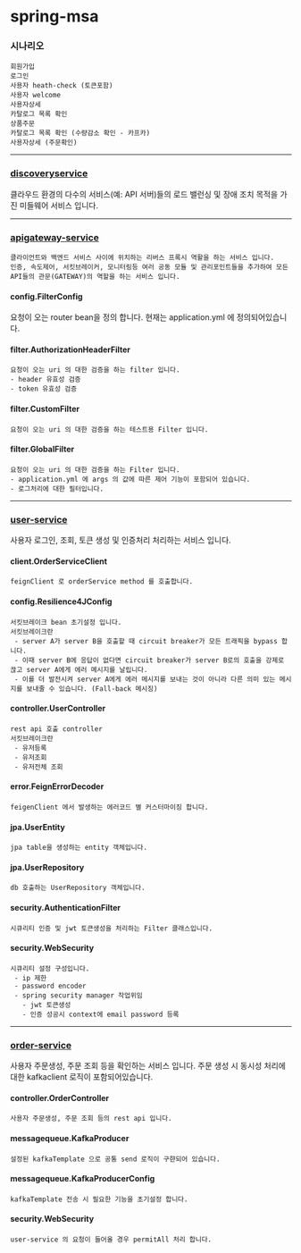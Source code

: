 # spring-msa

### 시나리오
```
회원가입
로그인
사용자 heath-check (토큰포함)
사용자 welcome
사용자상세
카탈로그 목록 확인
상품주문
카탈로그 목록 확인 (수량감소 확인 - 카프카) 
사용자상세 (주문확인)
```

---

### [discoveryservice](https://github.com/youjaewoong/spring-msa/tree/master/discoveryservice)
클라우드 환경의 다수의 서비스(예: API 서버)들의 로드 밸런싱 및 장애 조치 목적을 가진 미들웨어 서비스 입니다.

---

### [apigateway-service](https://github.com/youjaewoong/spring-msa/tree/master/apigateway-service)
```
클라이언트와 백엔드 서비스 사이에 위치하는 리버스 프록시 역활을 하는 서비스 입니다.
인증, 속도제어, 서킷브레이커, 모니터링등 여러 공동 모듈 및 관리포인트들을 추가하여 모든 API들의 관문(GATEWAY)의 역할을 하는 서비스 입니다.
```
#### config.FilterConfig
요청이 오는 router bean을 정의 합니다. 현재는 application.yml 에 정의되어있습니다.

#### filter.AuthorizationHeaderFilter
```
요청이 오는 uri 의 대한 검증을 하는 filter 입니다.
- header 유효성 검증
- token 유효성 검증
```
#### filter.CustomFilter
```
요청이 오는 uri 의 대한 검증을 하는 테스트용 Filter 입니다.
```
#### filter.GlobalFilter
```
요청이 오는 uri 의 대한 검증을 하는 Filter 입니다.
- application.yml 에 args 의 값에 따른 제어 기능이 포함되어 있습니다.
- 로그처리에 대한 필터입니다.
```

---

### [user-service](https://github.com/youjaewoong/spring-msa/tree/master/user-service)
사용자 로그인, 조회, 토큰 생성 및 인증처리 처리하는 서비스 입니다.
#### client.OrderServiceClient
```
feignClient 로 orderService method 를 호출합니다.
```
#### config.Resilience4JConfig
```
서킷브레이크 bean 초기설정 입니다.
서킷브레이크란
 - server A가 server B을 호출할 때 circuit breaker가 모든 트래픽을 bypass 합니다.
 - 이때 server B에 응답이 없다면 circuit breaker가 server B로의 호출을 강제로 끊고 server A에게 에러 메시지를 날립니다.
 - 이를 더 발전시켜 server A에게 에러 메시지를 보내는 것이 아니라 다른 의미 있는 메시지를 보내줄 수 있습니다. (Fall-back 메시징)
```
#### controller.UserController
```
rest api 호출 controller
서킷브레이크란
 - 유저등록
 - 유저조회
 - 유저전체 조회
```
#### error.FeignErrorDecoder
```
feigenClient 에서 발생하는 에러코드 별 커스터마이징 합니다.
```
#### jpa.UserEntity
```
jpa table을 생성하는 entity 객체입니다.
```
#### jpa.UserRepository
```
db 호출하는 UserRepository 객체입니다.
```
#### security.AuthenticationFilter
```
시큐리티 인증 및 jwt 토큰생성을 처리하는 Filter 클래스입니다.
```
#### security.WebSecurity
```
시큐리티 설정 구성입니다.
 - ip 제한
 - password encoder
 - spring security manager 작업위임
   - jwt 토큰생성
   - 인증 성공시 context에 email password 등록
```

---

### [order-service](https://github.com/youjaewoong/spring-msa/tree/master/order-service)
사용자 주문생성, 주문 조회 등을 확인하는 서비스 입니다. 주문 생성 시 동시성 처리에 대한 kafkaclient 로직이 포함되어있습니다.
#### controller.OrderController
```
사용자 주문생성, 주문 조회 등의 rest api 입니다.
```
#### messagequeue.KafkaProducer
```
설정된 kafkaTemplate 으로 공통 send 로직이 구햔되어 있습니다.
```
#### messagequeue.KafkaProducerConfig
```
kafkaTemplate 전송 시 필요한 기능을 초기설정 합니다.
```
#### security.WebSecurity
```
user-service 의 요청이 들어올 경우 permitAll 처리 합니다.
```

